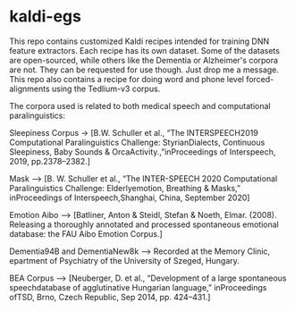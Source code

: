 # kaldi-egs
This repo contains customized Kaldi recipes intended for training DNN feature extractors.
Each recipe has its own dataset. Some of the datasets are open-sourced, while others like the Dementia or Alzheimer's corpora are not.
They can be requested for use though. Just drop me a message.
This repo also contains a recipe for doing word and phone level forced-alignments using the Tedlium-v3 corpus.

The corpora used is related to both medical speech and computational paralinguistics:

Sleepiness Corpus -> [B.W.  Schuller et al., “The INTERSPEECH2019 Computational Paralinguistics Challenge:  StyrianDialects, Continuous Sleepiness, Baby Sounds & OrcaActivity.,”inProceedings of Interspeech,  2019,  pp.2378–2382.]

Mask -->  [B. W. Schuller et al., “The INTER-SPEECH 2020 Computational Paralinguistics Challenge: Elderlyemotion,  Breathing  &  Masks,”  inProceedings  of  Interspeech,Shanghai, China, September 2020]

Emotion Aibo --> [Batliner, Anton & Steidl, Stefan & Noeth, Elmar. (2008). Releasing a thoroughly annotated and processed spontaneous emotional database: the FAU Aibo Emotion Corpus.]

Dementia94B and DementiaNew8k --> Recorded at the Memory Clinic, epartment of Psychiatry of the University of Szeged, Hungary.

BEA Corpus --> [Neuberger, D. et al., “Development  of  a  large  spontaneous  speechdatabase of agglutinative Hungarian language,” inProceedings ofTSD, Brno, Czech Republic, Sep 2014, pp. 424–431.]
